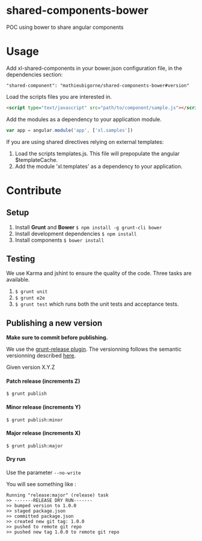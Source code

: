 shared-components-bower
=======================

POC using bower to share angular components

# Usage
Add xl-shared-components in your bower.json configuration file, in the dependencies section:

`"shared-component": "mathieubigorne/shared-components-bower#version"`

Load the scripts files you are interested in.

```html
<script type="text/javascript" src="path/to/component/sample.js"></script>
```

Add the modules as a dependency to your application module.

```js
var app = angular.module('app', ['xl.samples'])
```

If you are using shared directives relying on external templates:

1. Load the scripts templates.js. This file will prepopulate the angular $templateCache.
2. Add the module 'xl.templates' as a dependency to your application.


# Contribute
## Setup

1. Install **Grunt** and **Bower**
	`$ npm install -g grunt-cli bower`
2. Install development dependencies
	`$ npm install`
3. Install components
	`$ bower install`

## Testing

We use Karma and jshint to ensure the quality of the code.
Three tasks are available.

1. `$ grunt unit`
2. `$ grunt e2e`
3. `$ grunt test` which runs both the unit tests and acceptance tests.

## Publishing a new version
**Make sure to commit before publishing.**

We use the [grunt-release plugin](https://www.npmjs.org/package/grunt-release). The versionning follows the semantic versionning described [here](http://semver.org/).

Given version X.Y.Z

#### Patch release (increments Z)
`$ grunt publish`

#### Minor release (increments Y)
`$ grunt publish:minor`

#### Major release (increments X)
`$ grunt publish:major`

#### Dry run
Use the parameter `--no-write`

You will see something like :

```
Running "release:major" (release) task
>> -------RELEASE DRY RUN-------
>> bumped version to 1.0.0
>> staged package.json
>> committed package.json
>> created new git tag: 1.0.0
>> pushed to remote git repo
>> pushed new tag 1.0.0 to remote git repo
```
